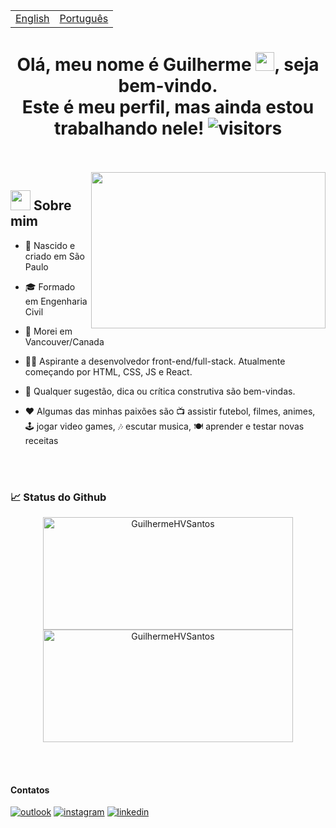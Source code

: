
<table>
 <tr><td><a href="README.md">English</a></td><td><a href="README_PT-BR.md">Português</a></td></tr>
</table>
<h1 align="center">
  Olá, meu nome é Guilherme
	<img src="https://raw.githubusercontent.com/iampavangandhi/iampavangandhi/master/gifs/Hi.gif" 
	     width="30px">, seja bem-vindo. </br>
	Este é meu perfil, mas ainda estou trabalhando nele!
	<img src="https://visitor-badge.laobi.icu/badge?page_id=GuilhermeHVSantos.GuilhermeHVSantos" 
	     alt="visitors">
</h1>

</br>
</br>

<img align="right" height="250" width="375" margin="20px" alt="" src="https://c.tenor.com/GfSX-u7VGM4AAAAC/coding.gif" />

## <img src="https://raw.githubusercontent.com/iampavangandhi/iampavangandhi/master/gifs/emoji.gif" width="32px" margin="20px"> Sobre mim

- 📌 Nascido e criado em São Paulo

- 🎓 Formado em Engenharia Civil

- 🍁 Morei em Vancouver/Canada

- 👨‍🎓 Aspirante a desenvolvedor front-end/full-stack. Atualmente começando por HTML, CSS, JS e React.

- 💬 Qualquer sugestão, dica ou crítica construtiva são bem-vindas.

- ❤️ Algumas das minhas paixões são 📺 assistir futebol, filmes, animes, 🕹️ jogar video games, 🎶 escutar musica, 🍽️ aprender e testar novas receitas 

</br>
</br>

### 📈 Status do Github

<p align="center">
    <img width="400" height="180em" src="https://github-readme-stats.vercel.app/api?username=GuilhermeHVSantos&theme=vision-friendly-dark&show_icons=true" alt="GuilhermeHVSantos"/>
    <img width="400" height="180em" src="https://github-readme-stats.vercel.app/api/top-langs/?username=GuilhermeHVSantos&theme=vision-friendly-dark&layout=compact" alt="GuilhermeHVSantos" />
</p>

</br>
</br>

#### Contatos

[![outlook](https://img.shields.io/badge/Microsoft_Outlook-0078D4?style=for-the-badge&logo=microsoft-outlook&logoColor=white)](mailto:guilhermehvs@hotmail.com)
[![instagram](https://img.shields.io/badge/Instagram-E4405F?style=for-the-badge&logo=instagram&logoColor=white)](https://www.instagram.com/guilherme_hvs/)
[![linkedin](https://img.shields.io/badge/Linkedin-0077B5?style=for-the-badge&logo=LinkedIn&logoColor=white)](https://www.linkedin.com/in/guilhermehvs/)
 
